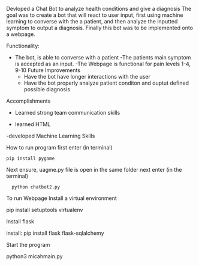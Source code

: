 Devloped a Chat Bot to analyze health conditions and give a diagnosis
The goal was to create a bot that will react to user input, first using machine learning to converse with the a patient, and then analyze the inputted symptom to output a diagnosis. Finally this bot was to be implemented onto a webpage.

Functionality:
  - The bot, is able to converse with a patient 
  -The patients main symptom is accepted as an input. 
  -The Webpage is functional for pain levels 1-4, 9-10
    Future Improvements
      - Have the bot have longer interactions with the user
      - Have the bot properly analyze patient conditon and ouptut defined possible diagnosis
 
 Accomplishments  
 -  Learned strong team communication skills
 
 - learned HTML
 
 -developed Machine Learning Skills
    
   How to run program 
   first enter (in terminal)
    
    pip install pygame
    
   Next ensure, uagme.py file is open in the same folder
    next enter  (in the terminal)
    
      python chatbot2.py
    
To run Webpage
Install a virtual environment

pip install setuptools virtualenv

Install flask

install: pip install flask flask-sqlalchemy 

Start the program
 
 python3 micahmain.py 
    
   
